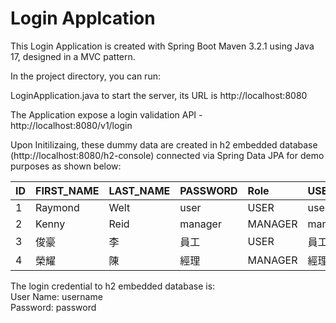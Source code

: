 # Login Applcation

This Login Application is created with Spring Boot Maven 3.2.1 using Java 17, designed in a MVC pattern.

In the project directory, you can run:

LoginApplication.java to start the server, its URL is http://localhost:8080

The Application expose a login validation API - http://localhost:8080/v1/login

Upon Initilizaing, these dummy data are created in h2 embedded database (http://localhost:8080/h2-console) connected via Spring Data JPA for demo purposes as shown below:

| ID      | FIRST_NAME    | LAST_NAME  | PASSWORD   | Role     | USER_NAME |
| ------- |:--------------| :----------|:-----------| :--------| :---------|
| 1       | Raymond       | Welt       | user       | USER     | user      |
| 2       | Kenny         | Reid       | manager    | MANAGER  | manager   |
| 3       | 俊豪          | 李         | 員工        | USER     | 員工      |
| 4       | 榮耀          | 陳         | 經理        | MANAGER  | 經理      |

The login credential to h2 embedded database is:\
User Name: username\
Password: password
